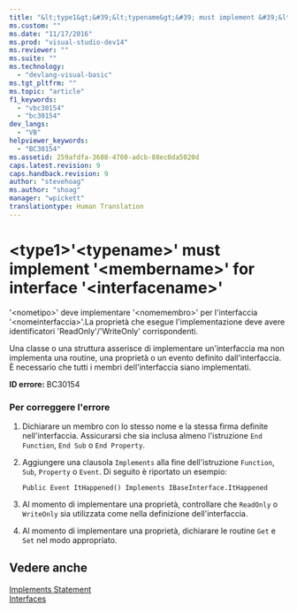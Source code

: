 ```yaml
---
title: "&lt;type1&gt;&#39;&lt;typename&gt;&#39; must implement &#39;&lt;membername&gt;&#39; for interface &#39;&lt;interfacename&gt;&#39; | Microsoft Docs"
ms.custom: ""
ms.date: "11/17/2016"
ms.prod: "visual-studio-dev14"
ms.reviewer: ""
ms.suite: ""
ms.technology: 
  - "devlang-visual-basic"
ms.tgt_pltfrm: ""
ms.topic: "article"
f1_keywords: 
  - "vbc30154"
  - "bc30154"
dev_langs: 
  - "VB"
helpviewer_keywords: 
  - "BC30154"
ms.assetid: 259afdfa-3608-4760-adcb-88ec0da5020d
caps.latest.revision: 9
caps.handback.revision: 9
author: "stevehoag"
ms.author: "shoag"
manager: "wpickett"
translationtype: Human Translation
---
```

# &lt;type1&gt;&#39;&lt;typename&gt;&#39; must implement &#39;&lt;membername&gt;&#39; for interface &#39;&lt;interfacename&gt;&#39;
'\<nometipo\>' deve implementare '\<nomemembro\>' per l'interfaccia '\<nomeinterfaccia\>'.La proprietà che esegue l'implementazione deve avere identificatori 'ReadOnly'\/'WriteOnly' corrispondenti.  
  
 Una classe o una struttura asserisce di implementare un'interfaccia ma non implementa una routine, una proprietà o un evento definito dall'interfaccia.  È necessario che tutti i membri dell'interfaccia siano implementati.  
  
 **ID errore:** BC30154  
  
### Per correggere l'errore  
  
1.  Dichiarare un membro con lo stesso nome e la stessa firma definite nell'interfaccia.  Assicurarsi che sia inclusa almeno l'istruzione `End Function`, `End Sub` o `End Property`.  
  
2.  Aggiungere una clausola `Implements` alla fine dell'istruzione `Function`, `Sub`, `Property` o `Event`.  Di seguito è riportato un esempio:  
  
    ```  
    Public Event ItHappened() Implements IBaseInterface.ItHappened  
    ```  
  
3.  Al momento di implementare una proprietà, controllare che `ReadOnly` o `WriteOnly` sia utilizzata come nella definizione dell'interfaccia.  
  
4.  Al momento di implementare una proprietà, dichiarare le routine `Get` e `Set` nel modo appropriato.  
  
## Vedere anche  
 [Implements Statement](../../../visual-basic/language-reference/statements/implements-statement.md)   
 [Interfaces](../../../visual-basic/programming-guide/language-features/interfaces/index.md)